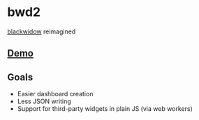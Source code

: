 # bwd2
[blackwidow](https://github.com/zemlanin/blackwidow) reimagined

## [Demo](https://bwd.surge.sh)

## Goals
- Easier dashboard creation
- Less JSON writing
- Support for third-party widgets in plain JS (via web workers)
